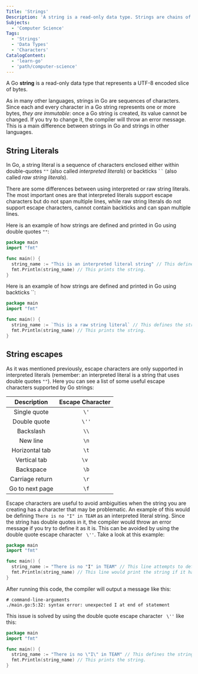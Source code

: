 ```yaml
---
Title: 'Strings'
Description: 'A string is a read-only data type. Strings are chains of arbitrary bytes representing UTF-8 encoded characters.' 
Subjects: 
  - 'Computer Science'
Tags: 
  - 'Strings'
  - 'Data Types'
  - 'Characters'
CatalogContent: 
  - 'learn-go'
  - 'path/computer-science'
---
```


A Go **string** is a read-only data type that represents a UTF-8 encoded slice of bytes.

As in many other languages, strings in Go are sequences of characters. Since each and every character in a Go string represents one or more bytes, *they are immutable*: once a Go string is created, its value cannot be changed. If you try to change it, the compiler will throw an error message. This is a main difference between strings in Go and strings in other languages.

## String Literals

In Go, a string literal is a sequence of characters enclosed either within double-quotes `""` (also called *interpreted literals*) or backticks ` `` `  (also called *raw string literals*).

There are some differences between using interpreted or raw string literals. The most important ones are that interpreted literals support escape characters but do not span multiple lines, while raw string literals do not support escape characters, cannot contain backticks and can span multiple lines.

Here is an example of how strings are defined and printed in Go using double quotes `""`:

```go
package main
import "fmt"

func main() {
  string_name := "This is an interpreted literal string" // This defines the string.
  fmt.Println(string_name) // This prints the string.
}
```

Here is an example of how strings are defined and printed in Go using backticks ``:

```go
package main
import "fmt"

func main() {
  string_name := `This is a raw string literal` // This defines the string.
  fmt.Println(string_name) // This prints the string.
}
```

## String escapes

As it was mentioned previously, escape characters are only supported in interpreted literals (remember: an interpreted literal is a string that uses double quotes `""`). Here you can see a list of some useful escape characters supported by Go strings: 

|	Description		    |	Escape Character	  |
|	:---:			        |		:---:			        | 
| Single quote 	    |       ` \'`         |   
| Double quote      |       ` \''` 	      | 
| Backslash 	      |       ` \\` 	      |
| New line 			    |       ` \n`		      | 
| Horizontal tab    |       ` \t` 	      | 
| Vertical tab		  |       `\v` 		      | 
| Backspace 		    |       ` \b` 	      |  
| Carriage return   |       ` \r` 	      | 
| Go to next page   |     ` \f`           |   

Escape characters are useful to avoid ambiguities when the string you are creating has a character that may be problematic. An example of this would be defining `There is no "I" in TEAM` as an interpreted literal string. Since the string has double quotes in it, the compiler would throw an error message if you try to define it as it is. This can be avoided by using the double quote escape character ` \''`. Take a look at this example:

```go
package main
import "fmt"

func main() {
  string_name := "There is no "I" in TEAM" // This line attempts to define the string, but causes an error.
  fmt.Println(string_name) // This line would print the string if it had been correctly defined.
}
```

After running this code, the compiler will output a message like this:

```
# command-line-arguments
./main.go:5:32: syntax error: unexpected I at end of statement
```

This issue is solved by using the double quote escape character ` \''` like this:

```go
package main
import "fmt"

func main() {
  string_name := "There is no \"I\" in TEAM" // This defines the string.
  fmt.Println(string_name) // This prints the string.
}
```